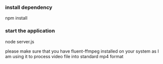### install dependency

npm install

### start the application

node server.js

please make sure that you have fluent-ffmpeg installed on your system as I am using it to process video file into standard mp4 format
